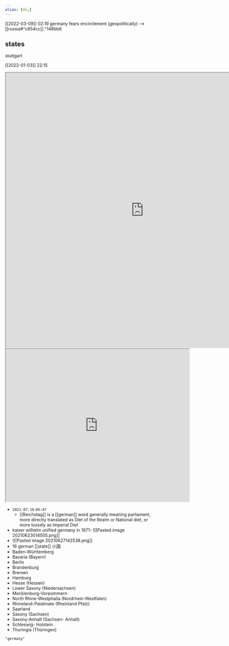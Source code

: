```yaml
---
alias: [de,]
---
```


[[2022-03-09]] 02:19
germany fears encirclement (geopolitically) -->[[russia#^c654cc]] ^148bb6
## states
stuttgart
	
[[2022-01-03]] 22:15
<iframe src="https://duckduckgo.com/?t=ffab&q=germany&ia=web&iaxm=about" width="900" height="900" ></iframe>

<iframe src="https://www.populationpyramid.net/germany/2019/" width="600" height="500" ></iframe>

- `2021-07-16`  `09:47`
	- [[Reichstag]] is a [[german]] word generally meaning parliament, more directly translated as Diet of the Realm or National diet, or more loosely as Imperial Diet
- kaiser wilhelm unified germany in 1871-  ![[Pasted image 20210623014505.png]]
- ![[Pasted image 20210627142538.png]]
- 16 german [[state]] 小国
- Baden-Württemberg
- Bavaria (Bayern) 
- Berlin 
- Brandenburg 
- Bremen 
- Hamburg
- Hesse (Hessen)
- Lower Saxony (Niedersachsen)
- Mecklenburg-Vorpommern
- North Rhine-Westphalia (Nordrhein-Westfalen)
- Rhineland-Palatinate (Rheinland Pfalz)
- Saarland
- Saxony (Sachsen)
- Saxony-Anhalt (Sachsen- Anhalt)
- Schleswig- Holstein
- Thuringia (Thüringen)

```query
"germany"
```


